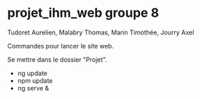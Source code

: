 # projet_ihm_web groupe 8

Tudoret Aurelien, Malabry Thomas, Marin Timothée, Jourry Axel

Commandes pour lancer le site web.

Se mettre dans le dossier "Projet".

- ng update
- npm update
- ng serve &
